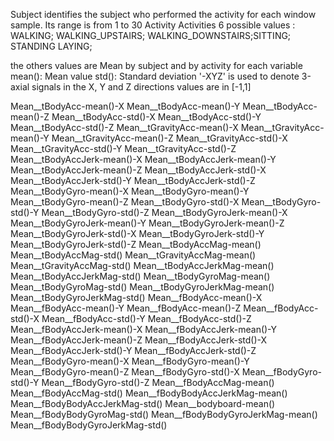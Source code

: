 Subject						identifies the subject who performed the activity for each window sample. Its range is from 1 to 30
Activity					Activities 6 possible values : WALKING; WALKING_UPSTAIRS; WALKING_DOWNSTAIRS;SITTING; STANDING LAYING;

the others values are  Mean by subject and  by activity for each variable
mean(): Mean value
std(): Standard deviation
'-XYZ' is used to denote 3-axial signals in the X, Y and Z directions
values are in   [-1,1]

Mean__tBodyAcc-mean()-X
Mean__tBodyAcc-mean()-Y
Mean__tBodyAcc-mean()-Z
Mean__tBodyAcc-std()-X
Mean__tBodyAcc-std()-Y
Mean__tBodyAcc-std()-Z
Mean__tGravityAcc-mean()-X
Mean__tGravityAcc-mean()-Y
Mean__tGravityAcc-mean()-Z
Mean__tGravityAcc-std()-X
Mean__tGravityAcc-std()-Y
Mean__tGravityAcc-std()-Z
Mean__tBodyAccJerk-mean()-X
Mean__tBodyAccJerk-mean()-Y
Mean__tBodyAccJerk-mean()-Z
Mean__tBodyAccJerk-std()-X
Mean__tBodyAccJerk-std()-Y
Mean__tBodyAccJerk-std()-Z
Mean__tBodyGyro-mean()-X
Mean__tBodyGyro-mean()-Y
Mean__tBodyGyro-mean()-Z
Mean__tBodyGyro-std()-X
Mean__tBodyGyro-std()-Y
Mean__tBodyGyro-std()-Z
Mean__tBodyGyroJerk-mean()-X
Mean__tBodyGyroJerk-mean()-Y
Mean__tBodyGyroJerk-mean()-Z
Mean__tBodyGyroJerk-std()-X
Mean__tBodyGyroJerk-std()-Y
Mean__tBodyGyroJerk-std()-Z
Mean__tBodyAccMag-mean()
Mean__tBodyAccMag-std()
Mean__tGravityAccMag-mean()
Mean__tGravityAccMag-std()
Mean__tBodyAccJerkMag-mean()
Mean__tBodyAccJerkMag-std()
Mean__tBodyGyroMag-mean()
Mean__tBodyGyroMag-std()
Mean__tBodyGyroJerkMag-mean()
Mean__tBodyGyroJerkMag-std()
Mean__fBodyAcc-mean()-X
Mean__fBodyAcc-mean()-Y
Mean__fBodyAcc-mean()-Z
Mean__fBodyAcc-std()-X
Mean__fBodyAcc-std()-Y
Mean__fBodyAcc-std()-Z
Mean__fBodyAccJerk-mean()-X
Mean__fBodyAccJerk-mean()-Y
Mean__fBodyAccJerk-mean()-Z
Mean__fBodyAccJerk-std()-X
Mean__fBodyAccJerk-std()-Y
Mean__fBodyAccJerk-std()-Z
Mean__fBodyGyro-mean()-X
Mean__fBodyGyro-mean()-Y
Mean__fBodyGyro-mean()-Z
Mean__fBodyGyro-std()-X
Mean__fBodyGyro-std()-Y
Mean__fBodyGyro-std()-Z
Mean__fBodyAccMag-mean()
Mean__fBodyAccMag-std()
Mean__fBodyBodyAccJerkMag-mean()
Mean__fBodyBodyAccJerkMag-std()
Mean__bodyboard-mean()
Mean__fBodyBodyGyroMag-std()
Mean__fBodyBodyGyroJerkMag-mean()
Mean__fBodyBodyGyroJerkMag-std()
